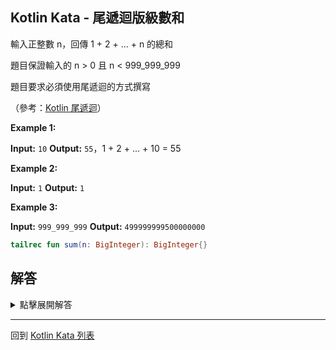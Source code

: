 ## Kotlin Kata - 尾遞迴版級數和

輸入正整數 n，回傳 1 + 2 + ... + n 的總和

題目保證輸入的 n > 0 且 n < 999_999_999 

題目要求必須使用尾遞迴的方式撰寫

（參考：[Kotlin 尾遞迴](../kotlin_tail_recursion.md)）

**Example 1:**

**Input:** `10`
**Output:** `55`，1 + 2 + ... + 10 = 55

**Example 2:**

**Input:** `1`
**Output:** `1`

**Example 3:**

**Input:** `999_999_999`
**Output:** `499999999500000000`

```kotlin
tailrec fun sum(n: BigInteger): BigInteger{}
```

## 解答

<details>
  <summary>點擊展開解答</summary>

要用尾遞迴的方式處理費式數列

`sum()` 函數的參數是不夠的

我們必須要宣告新的函數來進行處理

利用 BigInteger 的操作

加上利用預設參數，我們可以寫成

```kotlin
tailrec fun sum(number: BigInteger, answer: BigInteger = BigInteger.ZERO): BigInteger {  
    return when (number) {  
        BigInteger.ZERO -> answer  
        else -> sum(number - BigInteger.ONE, answer + number)  
    }  
}
```

遞迴的邏輯會變成
  
* sum(5, 0)
* sum(4, 5)
* sum(3, 9)
* sum(2, 12)
* sum(1, 14)
* sum(0, 15)
* return 15
  
</details>

------

回到 [Kotlin Kata 列表](index.md)
